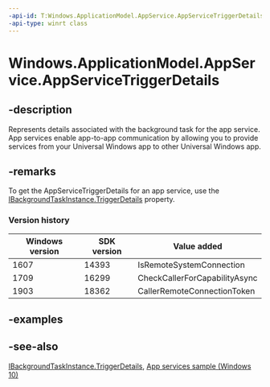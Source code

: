 ```yaml
---
-api-id: T:Windows.ApplicationModel.AppService.AppServiceTriggerDetails
-api-type: winrt class
---
```


<!-- Class syntax.
public class AppServiceTriggerDetails : Windows.ApplicationModel.AppService.IAppServiceTriggerDetails, Windows.ApplicationModel.AppService.IAppServiceTriggerDetails2
-->

# Windows.ApplicationModel.AppService.AppServiceTriggerDetails

## -description

Represents details associated with the background task for the app service. App services enable app-to-app communication by allowing you to provide services from your Universal Windows app to other Universal Windows app.

## -remarks

To get the AppServiceTriggerDetails for an app service, use the [IBackgroundTaskInstance.TriggerDetails](../windows.applicationmodel.background/ibackgroundtaskinstance_triggerdetails.md) property.

### Version history

| Windows version | SDK version | Value added |
| -- | -- | -- |
| 1607 | 14393 | IsRemoteSystemConnection |
| 1709 | 16299 | CheckCallerForCapabilityAsync |
| 1903 | 18362 | CallerRemoteConnectionToken |

## -examples

## -see-also

[IBackgroundTaskInstance.TriggerDetails](../windows.applicationmodel.background/ibackgroundtaskinstance_triggerdetails.md), [App services sample (Windows 10)](https://github.com/Microsoft/Windows-universal-samples/tree/master/Samples/AppServices)
